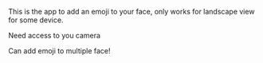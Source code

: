 This is the app to add an emoji to your face, only works for landscape view for some device.

Need access to you camera

Can add emoji to multiple face!
